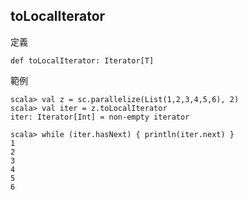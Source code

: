 ## toLocalIterator

定義
```
def toLocalIterator: Iterator[T]
```

範例
```
scala> val z = sc.parallelize(List(1,2,3,4,5,6), 2)
scala> val iter = z.toLocalIterator
iter: Iterator[Int] = non-empty iterator

scala> while (iter.hasNext) { println(iter.next) }
1
2
3
4
5
6
```